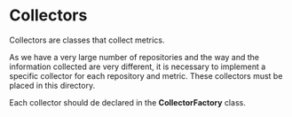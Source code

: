 



# Collectors

Collectors are classes that collect metrics.

As we have a very large number of repositories and the way and the information collected are very different, it is necessary to implement a specific collector for each repository and metric. These collectors must be placed in this directory.

Each collector should de declared in the **CollectorFactory** class.
